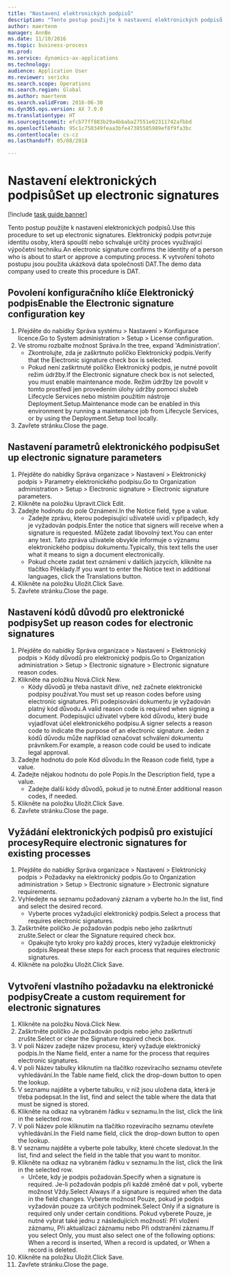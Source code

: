 ```yaml
--- 
title: "Nastavení elektronických podpisů"
description: "Tento postup použijte k nastavení elektronických podpisů."
author: maertenm
manager: AnnBe
ms.date: 11/10/2016
ms.topic: business-process
ms.prod: 
ms.service: dynamics-ax-applications
ms.technology: 
audience: Application User
ms.reviewer: sericks
ms.search.scope: Operations
ms.search.region: Global
ms.author: maertenm
ms.search.validFrom: 2016-06-30
ms.dyn365.ops.version: AX 7.0.0
ms.translationtype: HT
ms.sourcegitcommit: efcb77ff883b29a4bbaba27551e02311742afbbd
ms.openlocfilehash: 95c1c750349feaa3bfe47385585989ef8f9fa3bc
ms.contentlocale: cs-cz
ms.lasthandoff: 05/08/2018

---
```

# <a name="set-up-electronic-signatures"></a><span data-ttu-id="b3ad4-103">Nastavení elektronických podpisů</span><span class="sxs-lookup"><span data-stu-id="b3ad4-103">Set up electronic signatures</span></span>

[!include [task guide banner](../../includes/task-guide-banner.md)]

<span data-ttu-id="b3ad4-104">Tento postup použijte k nastavení elektronických podpisů.</span><span class="sxs-lookup"><span data-stu-id="b3ad4-104">Use this procedure to set up electronic signatures.</span></span> <span data-ttu-id="b3ad4-105">Elektronický podpis potvrzuje identitu osoby, která spouští nebo schvaluje určitý proces využívající výpočetní techniku.</span><span class="sxs-lookup"><span data-stu-id="b3ad4-105">An electronic signature confirms the identity of a person who is about to start or approve a computing process.</span></span> <span data-ttu-id="b3ad4-106">K vytvoření tohoto postupu jsou použita ukázková data společnosti DAT.</span><span class="sxs-lookup"><span data-stu-id="b3ad4-106">The demo data company used to create this procedure is DAT.</span></span>


## <a name="enable-the-electronic-signature-configuration-key"></a><span data-ttu-id="b3ad4-107">Povolení konfiguračního klíče Elektronický podpis</span><span class="sxs-lookup"><span data-stu-id="b3ad4-107">Enable the Electronic signature configuration key</span></span>
1. <span data-ttu-id="b3ad4-108">Přejděte do nabídky Správa systému > Nastavení > Konfigurace licence.</span><span class="sxs-lookup"><span data-stu-id="b3ad4-108">Go to System administration > Setup > License configuration.</span></span>
2. <span data-ttu-id="b3ad4-109">Ve stromu rozbalte možnost Správa.</span><span class="sxs-lookup"><span data-stu-id="b3ad4-109">In the tree, expand 'Administration'.</span></span>
    * <span data-ttu-id="b3ad4-110">Zkontrolujte, zda je zaškrtnuto políčko Elektronický podpis.</span><span class="sxs-lookup"><span data-stu-id="b3ad4-110">Verify that the Electronic signature check box is selected.</span></span>  
    * <span data-ttu-id="b3ad4-111">Pokud není zaškrtnuté políčko Elektronický podpis, je nutné povolit režim údržby.</span><span class="sxs-lookup"><span data-stu-id="b3ad4-111">If the Electronic signature check box is not selected, you must enable maintenance mode.</span></span> <span data-ttu-id="b3ad4-112">Režim údržby lze povolit v tomto prostředí jen provedením úlohy údržby pomocí služeb Lifecycle Services nebo místním použitím nástroje Deployment.Setup.</span><span class="sxs-lookup"><span data-stu-id="b3ad4-112">Maintenance mode can be enabled in this environment by running a maintenance job from Lifecycle Services, or by using the Deployment.Setup tool locally.</span></span>  
3. <span data-ttu-id="b3ad4-113">Zavřete stránku.</span><span class="sxs-lookup"><span data-stu-id="b3ad4-113">Close the page.</span></span>

## <a name="set-up-electronic-signature-parameters"></a><span data-ttu-id="b3ad4-114">Nastavení parametrů elektronického podpisu</span><span class="sxs-lookup"><span data-stu-id="b3ad4-114">Set up electronic signature parameters</span></span>
1. <span data-ttu-id="b3ad4-115">Přejděte do nabídky Správa organizace > Nastavení > Elektronický podpis > Parametry elektronického podpisu.</span><span class="sxs-lookup"><span data-stu-id="b3ad4-115">Go to Organization administration > Setup > Electronic signature > Electronic signature parameters.</span></span>
2. <span data-ttu-id="b3ad4-116">Klikněte na položku Upravit.</span><span class="sxs-lookup"><span data-stu-id="b3ad4-116">Click Edit.</span></span>
3. <span data-ttu-id="b3ad4-117">Zadejte hodnotu do pole Oznámení.</span><span class="sxs-lookup"><span data-stu-id="b3ad4-117">In the Notice field, type a value.</span></span>
    * <span data-ttu-id="b3ad4-118">Zadejte zprávu, kterou podepisující uživatelé uvidí v případech, kdy je vyžadován podpis.</span><span class="sxs-lookup"><span data-stu-id="b3ad4-118">Enter the notice that signers will receive when a signature is requested.</span></span> <span data-ttu-id="b3ad4-119">Můžete zadat libovolný text.</span><span class="sxs-lookup"><span data-stu-id="b3ad4-119">You can enter any text.</span></span> <span data-ttu-id="b3ad4-120">Tato zpráva uživatele obvykle informuje o významu elektronického podpisu dokumentu.</span><span class="sxs-lookup"><span data-stu-id="b3ad4-120">Typically, this text tells the user what it means to sign a document electronically.</span></span>  
    * <span data-ttu-id="b3ad4-121">Pokud chcete zadat text oznámení v dalších jazycích, klikněte na tlačítko Překlady.</span><span class="sxs-lookup"><span data-stu-id="b3ad4-121">If you want to enter the Notice text in additional languages, click the Translations button.</span></span>  
4. <span data-ttu-id="b3ad4-122">Klikněte na položku Uložit.</span><span class="sxs-lookup"><span data-stu-id="b3ad4-122">Click Save.</span></span>
5. <span data-ttu-id="b3ad4-123">Zavřete stránku.</span><span class="sxs-lookup"><span data-stu-id="b3ad4-123">Close the page.</span></span>

## <a name="set-up-reason-codes-for-electronic-signatures"></a><span data-ttu-id="b3ad4-124">Nastavení kódů důvodů pro elektronické podpisy</span><span class="sxs-lookup"><span data-stu-id="b3ad4-124">Set up reason codes for electronic signatures</span></span>
1. <span data-ttu-id="b3ad4-125">Přejděte do nabídky Správa organizace > Nastavení > Elektronický podpis > Kódy důvodů pro elektronický podpis.</span><span class="sxs-lookup"><span data-stu-id="b3ad4-125">Go to Organization administration > Setup > Electronic signature > Electronic signature reason codes.</span></span>
2. <span data-ttu-id="b3ad4-126">Klikněte na položku Nová.</span><span class="sxs-lookup"><span data-stu-id="b3ad4-126">Click New.</span></span>
    * <span data-ttu-id="b3ad4-127">Kódy důvodů je třeba nastavit dříve, než začnete elektronické podpisy používat.</span><span class="sxs-lookup"><span data-stu-id="b3ad4-127">You must set up reason codes before using electronic signatures.</span></span> <span data-ttu-id="b3ad4-128">Při podepisování dokumentu je vyžadován platný kód důvodu.</span><span class="sxs-lookup"><span data-stu-id="b3ad4-128">A valid reason code is required when signing a document.</span></span>     <span data-ttu-id="b3ad4-129">Podepisující uživatel vybere kód důvodu, který bude vyjadřovat účel elektronického podpisu.</span><span class="sxs-lookup"><span data-stu-id="b3ad4-129">A signer selects a reason code to indicate the purpose of an electronic signature.</span></span> <span data-ttu-id="b3ad4-130">Jeden z kódů důvodu může například označovat schválení dokumentu právníkem.</span><span class="sxs-lookup"><span data-stu-id="b3ad4-130">For example, a reason code could be used to indicate legal approval.</span></span>  
3. <span data-ttu-id="b3ad4-131">Zadejte hodnotu do pole Kód důvodu.</span><span class="sxs-lookup"><span data-stu-id="b3ad4-131">In the Reason code field, type a value.</span></span>
4. <span data-ttu-id="b3ad4-132">Zadejte nějakou hodnotu do pole Popis.</span><span class="sxs-lookup"><span data-stu-id="b3ad4-132">In the Description field, type a value.</span></span>
    * <span data-ttu-id="b3ad4-133">Zadejte další kódy důvodů, pokud je to nutné.</span><span class="sxs-lookup"><span data-stu-id="b3ad4-133">Enter additional reason codes, if needed.</span></span>  
5. <span data-ttu-id="b3ad4-134">Klikněte na položku Uložit.</span><span class="sxs-lookup"><span data-stu-id="b3ad4-134">Click Save.</span></span>
6. <span data-ttu-id="b3ad4-135">Zavřete stránku.</span><span class="sxs-lookup"><span data-stu-id="b3ad4-135">Close the page.</span></span>

## <a name="require-electronic-signatures-for-existing-processes"></a><span data-ttu-id="b3ad4-136">Vyžádání elektronických podpisů pro existující procesy</span><span class="sxs-lookup"><span data-stu-id="b3ad4-136">Require electronic signatures for existing processes</span></span>
1. <span data-ttu-id="b3ad4-137">Přejděte do nabídky Správa organizace > Nastavení > Elektronický podpis > Požadavky na elektronický podpis.</span><span class="sxs-lookup"><span data-stu-id="b3ad4-137">Go to Organization administration > Setup > Electronic signature > Electronic signature requirements.</span></span>
2. <span data-ttu-id="b3ad4-138">Vyhledejte na seznamu požadovaný záznam a vyberte ho.</span><span class="sxs-lookup"><span data-stu-id="b3ad4-138">In the list, find and select the desired record.</span></span>
    * <span data-ttu-id="b3ad4-139">Vyberte proces vyžadující elektronický podpis.</span><span class="sxs-lookup"><span data-stu-id="b3ad4-139">Select a process that requires electronic signatures.</span></span>  
3. <span data-ttu-id="b3ad4-140">Zaškrtněte políčko Je požadován podpis nebo jeho zaškrtnutí zrušte.</span><span class="sxs-lookup"><span data-stu-id="b3ad4-140">Select or clear the Signature required check box.</span></span>
    * <span data-ttu-id="b3ad4-141">Opakujte tyto kroky pro každý proces, který vyžaduje elektronický podpis.</span><span class="sxs-lookup"><span data-stu-id="b3ad4-141">Repeat these steps for each process that requires electronic signatures.</span></span>  
4. <span data-ttu-id="b3ad4-142">Klikněte na položku Uložit.</span><span class="sxs-lookup"><span data-stu-id="b3ad4-142">Click Save.</span></span>

## <a name="create-a-custom-requirement-for-electronic-signatures"></a><span data-ttu-id="b3ad4-143">Vytvoření vlastního požadavku na elektronické podpisy</span><span class="sxs-lookup"><span data-stu-id="b3ad4-143">Create a custom requirement for electronic signatures</span></span>
1. <span data-ttu-id="b3ad4-144">Klikněte na položku Nová.</span><span class="sxs-lookup"><span data-stu-id="b3ad4-144">Click New.</span></span>
2. <span data-ttu-id="b3ad4-145">Zaškrtněte políčko Je požadován podpis nebo jeho zaškrtnutí zrušte.</span><span class="sxs-lookup"><span data-stu-id="b3ad4-145">Select or clear the Signature required check box.</span></span>
3. <span data-ttu-id="b3ad4-146">V poli Název zadejte název procesu, který vyžaduje elektronický podpis.</span><span class="sxs-lookup"><span data-stu-id="b3ad4-146">In the Name field, enter a name for the process that requires electronic signatures.</span></span>
4. <span data-ttu-id="b3ad4-147">V poli Název tabulky kliknutím na tlačítko rozevíracího seznamu otevřete vyhledávání.</span><span class="sxs-lookup"><span data-stu-id="b3ad4-147">In the Table name field, click the drop-down button to open the lookup.</span></span>
5. <span data-ttu-id="b3ad4-148">V seznamu najděte a vyberte tabulku, v níž jsou uložena data, která je třeba podepsat.</span><span class="sxs-lookup"><span data-stu-id="b3ad4-148">In the list, find and select the table where the data that must be signed is stored.</span></span>
6. <span data-ttu-id="b3ad4-149">Klikněte na odkaz na vybraném řádku v seznamu.</span><span class="sxs-lookup"><span data-stu-id="b3ad4-149">In the list, click the link in the selected row.</span></span>
7. <span data-ttu-id="b3ad4-150">V poli Název pole kliknutím na tlačítko rozevíracího seznamu otevřete vyhledávání.</span><span class="sxs-lookup"><span data-stu-id="b3ad4-150">In the Field name field, click the drop-down button to open the lookup.</span></span>
8. <span data-ttu-id="b3ad4-151">V seznamu najděte a vyberte pole tabulky, které chcete sledovat.</span><span class="sxs-lookup"><span data-stu-id="b3ad4-151">In the list, find and select the field in the table that you want to monitor.</span></span>
9. <span data-ttu-id="b3ad4-152">Klikněte na odkaz na vybraném řádku v seznamu.</span><span class="sxs-lookup"><span data-stu-id="b3ad4-152">In the list, click the link in the selected row.</span></span>
    * <span data-ttu-id="b3ad4-153">Určete, kdy je podpis požadován.</span><span class="sxs-lookup"><span data-stu-id="b3ad4-153">Specify when a signature is required.</span></span>     <span data-ttu-id="b3ad4-154">Je-li požadován podpis při každé změně dat v poli, vyberte možnost Vždy.</span><span class="sxs-lookup"><span data-stu-id="b3ad4-154">Select Always if a signature is required when the data in the field changes.</span></span>     <span data-ttu-id="b3ad4-155">Vyberte možnost Pouze, pokud je podpis vyžadován pouze za určitých podmínek.</span><span class="sxs-lookup"><span data-stu-id="b3ad4-155">Select Only if a signature is required only under certain conditions.</span></span> <span data-ttu-id="b3ad4-156">Pokud vyberete Pouze, je nutné vybrat také jednu z následujících možností: Při vložení záznamu, Při aktualizaci záznamu nebo Při odstranění záznamu.</span><span class="sxs-lookup"><span data-stu-id="b3ad4-156">If you select Only, you must also select one of the following options: When a record is inserted, When a record is updated, or When a record is deleted.</span></span>  
10. <span data-ttu-id="b3ad4-157">Klikněte na položku Uložit.</span><span class="sxs-lookup"><span data-stu-id="b3ad4-157">Click Save.</span></span>
11. <span data-ttu-id="b3ad4-158">Zavřete stránku.</span><span class="sxs-lookup"><span data-stu-id="b3ad4-158">Close the page.</span></span>


